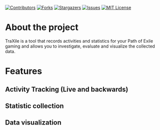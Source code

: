<!-- Improved compatibility of back to top link: See: https://github.com/othneildrew/Best-README-Template/pull/73 -->
<a name="readme-top"></a>
<!--
*** Thanks for checking out the Best-README-Template. If you have a suggestion
*** that would make this better, please fork the repo and create a pull request
*** or simply open an issue with the tag "enhancement".
*** Don't forget to give the project a star!
*** Thanks again! Now go create something AMAZING!<div id="top"></div>
<!-- PROJECT SHIELDS -->
<!--
*** I'm using markdown "reference style" links for readability.
*** Reference links are enclosed in brackets [ ] instead of parentheses ( ).
*** See the bottom of this document for the declaration of the reference variables
*** for contributors-url, forks-url, etc. This is an optional, concise syntax you may use.
*** https://www.markdownguide.org/basic-syntax/#reference-style-links
-->

[![Contributors][contributors-shield]][contributors-url]
[![Forks][forks-shield]][forks-url]
[![Stargazers][stars-shield]][stars-url]
[![Issues][issues-shield]][issues-url]
[![MIT License][license-shield]][license-url]

# About the project
TraXile is a tool that records activities and statistics for your Path of Exile gaming and allows you to 
investigate, evaluate and visualize the collected data.

# Features
## Activity Tracking (Live and backwards)

## Statistic collection

## Data visualization


<!-- MARKDOWN LINKS & IMAGES -->
<!-- https://www.markdownguide.org/basic-syntax/#reference-style-links -->
[contributors-shield]: https://img.shields.io/github/contributors/dermow/TraXIle.svg?style=for-the-badge
[contributors-url]: https://github.com/dermow/TraXile/graphs/contributors
[forks-shield]: https://img.shields.io/github/forks/dermow/TraXile.svg?style=for-the-badge
[forks-url]: https://github.com/dermow/TraXile/network/members
[stars-shield]: https://img.shields.io/github/stars/dermow/TraXile.svg?style=for-the-badge
[stars-url]: https://github.com/dermow/TraXile/stargazers
[issues-shield]: https://img.shields.io/github/issues/dermow/TraXile.svg?style=for-the-badge
[issues-url]: https://github.com/dermow/TraXile/issues
[license-shield]: https://img.shields.io/github/license/dermow/TraXile.svg?style=for-the-badge
[license-url]: https://github.com/dermow/TraXile/blob/master/LICENSE.txt
[linkedin-shield]: https://img.shields.io/badge/-LinkedIn-black.svg?style=for-the-badge&logo=linkedin&colorB=555
[linkedin-url]: https://linkedin.com/in/linkedin_username
[product-screenshot]: images/screenshot.png
